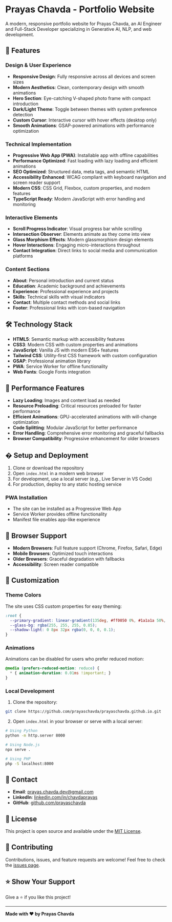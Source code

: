 # Prayas Chavda - Portfolio Website

A modern, responsive portfolio website for Prayas Chavda, an AI Engineer and Full-Stack Developer specializing in Generative AI, NLP, and web development.

## 🌟 Features

### Design & User Experience
- **Responsive Design**: Fully responsive across all devices and screen sizes
- **Modern Aesthetics**: Clean, contemporary design with smooth animations
- **Hero Section**: Eye-catching V-shaped photo frame with compact introduction
- **Dark/Light Theme**: Toggle between themes with system preference detection
- **Custom Cursor**: Interactive cursor with hover effects (desktop only)
- **Smooth Animations**: GSAP-powered animations with performance optimization

### Technical Implementation
- **Progressive Web App (PWA)**: Installable app with offline capabilities
- **Performance Optimized**: Fast loading with lazy loading and efficient animations
- **SEO Optimized**: Structured data, meta tags, and semantic HTML
- **Accessibility Enhanced**: WCAG compliant with keyboard navigation and screen reader support
- **Modern CSS**: CSS Grid, Flexbox, custom properties, and modern features
- **TypeScript Ready**: Modern JavaScript with error handling and monitoring

### Interactive Elements
- **Scroll Progress Indicator**: Visual progress bar while scrolling
- **Intersection Observer**: Elements animate as they come into view
- **Glass Morphism Effects**: Modern glassmorphism design elements
- **Hover Interactions**: Engaging micro-interactions throughout
- **Contact Integration**: Direct links to social media and communication platforms

### Content Sections
- **About**: Personal introduction and current status
- **Education**: Academic background and achievements
- **Experience**: Professional experience and projects
- **Skills**: Technical skills with visual indicators
- **Contact**: Multiple contact methods and social links
- **Footer**: Professional links with icon-based navigation

## 🛠️ Technology Stack

- **HTML5**: Semantic markup with accessibility features
- **CSS3**: Modern CSS with custom properties and animations
- **JavaScript**: Vanilla JS with modern ES6+ features
- **Tailwind CSS**: Utility-first CSS framework with custom configuration
- **GSAP**: Professional animation library
- **PWA**: Service Worker for offline functionality
- **Web Fonts**: Google Fonts integration

## 🚀 Performance Features

- **Lazy Loading**: Images and content load as needed
- **Resource Preloading**: Critical resources preloaded for faster performance
- **Efficient Animations**: GPU-accelerated animations with will-change optimization
- **Code Splitting**: Modular JavaScript for better performance
- **Error Handling**: Comprehensive error monitoring and graceful fallbacks
- **Browser Compatibility**: Progressive enhancement for older browsers

## � Setup and Deployment

1. Clone or download the repository
2. Open `index.html` in a modern web browser
3. For development, use a local server (e.g., Live Server in VS Code)
4. For production, deploy to any static hosting service

### PWA Installation
- The site can be installed as a Progressive Web App
- Service Worker provides offline functionality
- Manifest file enables app-like experience

## 📱 Browser Support

- **Modern Browsers**: Full feature support (Chrome, Firefox, Safari, Edge)
- **Mobile Browsers**: Optimized touch interactions
- **Older Browsers**: Graceful degradation with fallbacks
- **Accessibility**: Screen reader compatible

## 🎨 Customization

### Theme Colors
The site uses CSS custom properties for easy theming:
```css
:root {
  --primary-gradient: linear-gradient(135deg, #ff0050 0%, #1a1a1a 50%, #00d4ff 100%);
  --glass-bg: rgba(255, 255, 255, 0.85);
  --shadow-light: 0 8px 32px rgba(0, 0, 0, 0.1);
}
```

### Animations
Animations can be disabled for users who prefer reduced motion:
```css
@media (prefers-reduced-motion: reduce) {
  * { animation-duration: 0.01ms !important; }
}
```

### Local Development

1. Clone the repository:
```bash
git clone https://github.com/prayaschavda/prayaschavda.github.io.git
```

2. Open `index.html` in your browser or serve with a local server:
```bash
# Using Python
python -m http.server 8000

# Using Node.js
npx serve .

# Using PHP
php -S localhost:8000
```

## 📧 Contact

- **Email**: prayas.chavda.dev@gmail.com
- **LinkedIn**: [linkedin.com/in/chavdaprayas](https://linkedin.com/in/chavdaprayas)
- **GitHub**: [github.com/prayaschavda](https://github.com/prayaschavda)

## 📄 License

This project is open source and available under the [MIT License](LICENSE).

## 🤝 Contributing

Contributions, issues, and feature requests are welcome! Feel free to check the [issues page](https://github.com/prayaschavda/prayaschavda.github.io/issues).

## ⭐ Show Your Support

Give a ⭐️ if you like this project!

---

**Made with ❤️ by Prayas Chavda**
